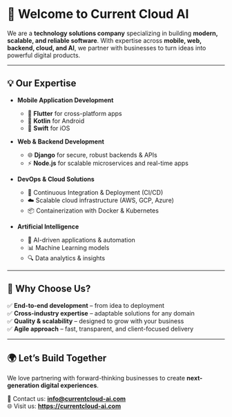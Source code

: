 # 👋 Welcome to Current Cloud AI

We are a **technology solutions company** specializing in building **modern, scalable, and reliable software**. With expertise across **mobile, web, backend, cloud, and AI**, we partner with businesses to turn ideas into powerful digital products.  

---

## 💡 Our Expertise  

- **Mobile Application Development**  
  - 📱 **Flutter** for cross-platform apps  
  - 🤖 **Kotlin** for Android  
  - 🍏 **Swift** for iOS  

- **Web & Backend Development**  
  - 🌐 **Django** for secure, robust backends & APIs  
  - ⚡ **Node.js** for scalable microservices and real-time apps  

- **DevOps & Cloud Solutions**  
  - 🚀 Continuous Integration & Deployment (CI/CD)  
  - ☁️ Scalable cloud infrastructure (AWS, GCP, Azure)  
  - 📦 Containerization with Docker & Kubernetes  

- **Artificial Intelligence**  
  - 🤖 AI-driven applications & automation  
  - 📊 Machine Learning models  
  - 🔍 Data analytics & insights  

---

## 🎯 Why Choose Us?  

✅ **End-to-end development** – from idea to deployment  
✅ **Cross-industry expertise** – adaptable solutions for any domain  
✅ **Quality & scalability** – designed to grow with your business  
✅ **Agile approach** – fast, transparent, and client-focused delivery  

---

## 🌍 Let’s Build Together  

We love partnering with forward-thinking businesses to create **next-generation digital experiences**.  

📩 Contact us: **info@currentcloud-ai.com**  
🌐 Visit us: **https://currentcloud-ai.com**  
